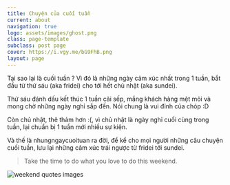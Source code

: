 ```yaml
---
title: Chuyện của cuối tuần
current: about
navigation: true
logo: assets/images/ghost.png
class: page-template
subclass: post page
cover: https://i.vgy.me/bG9FhB.png
layout: page
---
```


Tại sao lại là cuối tuần ? Vì đó là những ngày cảm xúc nhất trong 1 tuần, bắt đầu từ thứ sáu (aka fridei) cho tới hết chủ nhật (aka sundei).

Thứ sáu đánh dấu kết thúc 1 tuần cãi sếp, mắng khách hàng mệt mỏi và mong chờ những ngày nghỉ sắp đến. Nói chung là vui đỉnh của chóp :D

Còn chủ nhật, thê thảm hơn :(, vì chủ nhật là ngày nghỉ cuối cùng trong tuần, lại chuẩn bị 1 tuần mới nhiều sự kiện.

Và thế là nhungngaycuoituan ra đời, để kể cho mọi người những câu chuyện cuối tuần, lưu lại những cảm xúc trái ngược từ fridei tới sundei. 

> Take the time to do what you love to do this weekend.

![weekend quotes images](https://imgk.timesnownews.com/story/Weekend_iStock_1200.jpg?tr=w-600,h-450,fo-auto)